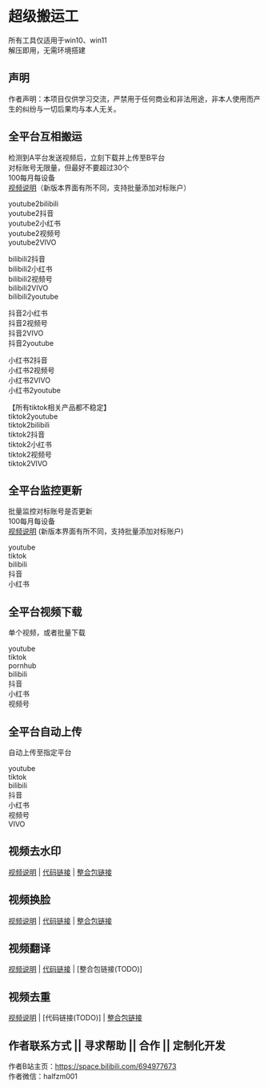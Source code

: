 # 超级搬运工
所有工具仅适用于win10、win11  
解压即用，无需环境搭建
## 声明
作者声明：本项目仅供学习交流，严禁用于任何商业和非法用途，非本人使用而产生的纠纷与一切后果均与本人无关。

## 全平台互相搬运
检测到A平台发送视频后，立刻下载并上传至B平台  
对标账号无限量，但最好不要超过30个  
100每月每设备  
[视频说明](https://v.douyin.com/iFeUJW54/)（新版本界面有所不同，支持批量添加对标账户）

youtube2bilibili  
youtube2抖音  
youtube2小红书  
youtube2视频号  
youtube2VIVO  

bilibili2抖音  
bilibili2小红书  
bilibili2视频号  
bilibili2VIVO  
bilibili2youtube

抖音2小红书  
抖音2视频号  
抖音2VIVO  
抖音2youtube

小红书2抖音  
小红书2视频号  
小红书2VIVO  
小红书2youtube


【所有tiktok相关产品都不稳定】  
tiktok2youtube  
tiktok2bilibili  
tiktok2抖音  
tiktok2小红书  
tiktok2视频号  
tiktok2VIVO  


## 全平台监控更新
批量监控对标账号是否更新  
100每月每设备  
[视频说明](https://www.bilibili.com/video/BV12N4y1m7kR)  (新版本界面有所不同，支持批量添加对标账户)

youtube   
tiktok  
bilibili  
抖音  
小红书  


## 全平台视频下载
单个视频，或者批量下载  

youtube  
tiktok  
pornhub  
bilibili  
抖音  
小红书  
视频号


## 全平台自动上传
自动上传至指定平台

youtube  
tiktok  
bilibili  
抖音  
小红书  
视频号  
VIVO 

## 视频去水印
[视频说明](https://www.bilibili.com/video/BV1NH4y1o7mS) | [代码链接](https://github.com/halfzm/ProPainter-Webui) | [整合包链接](https://pan.quark.cn/s/e49f3f4a51ba)

## 视频换脸
[视频说明](https://www.bilibili.com/video/BV1Fz4y1F7tA) | [代码链接](https://github.com/s0md3v/roop) | [整合包链接](https://pan.quark.cn/s/c1b969f6e221)

## 视频翻译
[视频说明](https://www.bilibili.com/video/BV1cA4m1V7yn) | [代码链接](https://github.com/halfzm/v2vt) | [整合包链接(TODO)]

## 视频去重
[视频说明](https://www.bilibili.com/video/BV1yw411T7wC) | [代码链接(TODO)] | [整合包链接](https://pan.quark.cn/s/3aa843ac2afb)

## 作者联系方式 || 寻求帮助 || 合作 || 定制化开发
作者B站主页：https://space.bilibili.com/694977673  
作者微信：halfzm001 